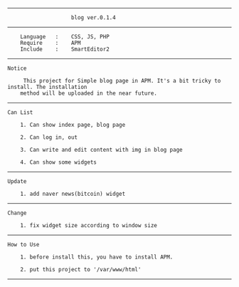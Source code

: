 ---------------------------------------------------------------------------

						blog ver.0.1.4

---------------------------------------------------------------------------

		Language   :	CSS, JS, PHP
		Require    :	APM
		Include    :	SmartEditor2

---------------------------------------------------------------------------

	Notice

		 This project for Simple blog page in APM. It's a bit tricky to install. The installation
		method will be uploaded in the near future.


---------------------------------------------------------------------------


	Can List

		1. Can show index page, blog page

		2. Can log in, out

		3. Can write and edit content with img in blog page

		4. Can show some widgets


---------------------------------------------------------------------------

	Update
	
		1. add naver news(bitcoin) widget


---------------------------------------------------------------------------

	Change

		1. fix widget size according to window size 

		
---------------------------------------------------------------------------

	How to Use

		1. before install this, you have to install APM.

		2. put this project to '/var/www/html'


---------------------------------------------------------------------------
